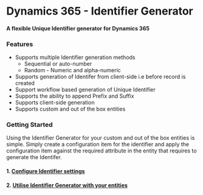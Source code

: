 # Dynamics 365 - Identifier Generator
#### A flexible Unique Identifier generator for Dynamics 365 

### Features
* Supports multiple Identifier generation methods
  * Sequential or auto-number
  * Random - Numeric and alpha-numeric 
* Supports generation of Identifer from client-side i.e before record is created
* Support workflow based generation of Unique Identifier
* Supports the ability to append Prefix and Suffix
* Supports client-side generation
* Supports custom and out of the box entities

### Getting Started

Using the Identifier Generator for your custom and out of the box entities is simple.  Simply create a configuration item for the identifier and apply the configuration item against the required attribute in the entity that requires to generate the Identifer.  

#### 1. [Configure Identifier settings](https://github.com/hncrm/HNIdentifierGenerator/wiki/Create-Identifier-Config-item)


#### 2. [Utilise Identifier Generator with your entities](https://github.com/hncrm/HNIdentifierGenerator/wiki/Utilise-Identifier-config-item)
  
